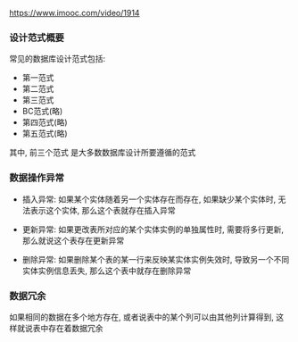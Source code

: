 https://www.imooc.com/video/1914

### 设计范式概要

常见的数据库设计范式包括:

+ 第一范式
+ 第二范式
+ 第三范式
+ BC范式(略)
+ 第四范式(略)
+ 第五范式(略)

其中, 前三个范式 是大多数数据库设计所要遵循的范式

### 数据操作异常

+ 插入异常: 如果某个实体随着另一个实体存在而存在, 如果缺少某个实体时, 无法表示这个实体, 那么这个表就存在插入异常

+ 更新异常: 如果更改表所对应的某个实体实例的单独属性时, 需要将多行更新, 那么就说这个表存在更新异常

+ 删除异常: 如果删除某个表的某一行来反映某实体实例失效时, 导致另一个不同实体实例信息丢失, 那么这个表中就存在删除异常

### 数据冗余

如果相同的数据在多个地方存在, 或者说表中的某个列可以由其他列计算得到, 这样就说表中存在着数据冗余